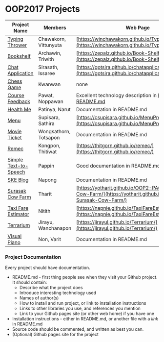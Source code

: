 # OOP2017 Projects

| Project Name          | Members  | Web Page  |
|-----------------------|----------|-----------|
| [Typing Thrower](https://github.com/winChawakorn/TypingThrower) | Chawakorn, Vittunyuta | [https://winchawakorn.github.io/TypingThrower/](https://winchawakorn.github.io/TypingThrower) |
| [Bookshelf](https://github.com/zepalz/Book-Shelf) | Archawin, Triwith | [https://zepalz.github.io/Book-Shelf/](https://zepalz.github.io/Book-Shelf/) |
| [Chat Application](https://github.com/Gotsira/chatapplication) | Sirasath, Issaree | [https://gotsira.github.io/chatapplication/](https://gotsira.github.io/chatapplication/) |
| [Chess Game](https://github.com/kwanwantku/chessgame) | Kwanwan | none |
| [Course Feedback](https://github.com/guitarpawat/course-feedback) | Pawat, Noppawan | Excellent technology description in [Project README.md](https://github.com/guitarpawat/course-feedback/blob/master/README.md)  |
| [Health Me](https://github.com/nottpty/healthme) | Patinya, Narut | Documentation in README.md |
| [Menu](https://github.com/csupisara/MenuProject) | Supisara, Sathira | [https://csupisara.github.io/MenuProject/](https://csupisara.github.io/MenuProject/) |
| [Movie Ticket](https://github.com/hereton/MovieTicket) | Wongsathorn, Totsapon | Documentation in README.md |
| [Remec](https://github.com/thitgorn/Remec) | Kongpon, Thitiwat | [https://thitgorn.github.io/remec/](https://thitgorn.github.io/remec/) |
| [Simple Text-to-Speech](https://github.com/printto/Simple-Text-to-Speech) | Pappin | Good documentation in README.md |
| [SKE Blog](https://github.com/lunaticSKE12/SKE-Blog) | Napong | Documentation in README.md |
| [Surasak Cow Farm](https://github.com/yotharit/OOP2-PA6-Surasak-Cow-Farm) | Tharit | [https://yotharit.github.io/OOP2-PA6-Surasak-Cow-Farm/](https://yotharit.github.io/OOP2-PA6-Surasak-Cow-Farm/) |
| [Taxi Fare Estimator](https://github.com/napnie/TaxiFareEstimateCalculator) | Nitith | [https://napnie.github.io/TaxiFareEstimateCalculator/](https://napnie.github.io/TaxiFareEstimateCalculator/) |
| [Terrarium](https://github.com/JirayuL/Terrarium) | Jirayu, Wanchanapon | [https://jirayul.github.io/Terrarium/](https://jirayul.github.io/Terrarium/) |
| [Visual Piano](https://github.com/Non9441/visual-piano) | Non, Varit | Documentation in README.md |


### Project Documentation

Every project should have documentation.

* README.md - first thing people see when they visit your Github project. It should contain:
    * Describe what the project does
    * Introduce interesting technology used
    * Names of author(s)
    * How to install and run project, or link to installation instructions
    * Links to other libraries you use, and references you mention
    * Link to your Github pages site (or other web home) if you have one
* Installation instructions - either in README.md, or another file with a *link* in README.md
* Source code should be commented, and written as best you can.
* (Optional) Github pages site for the project
